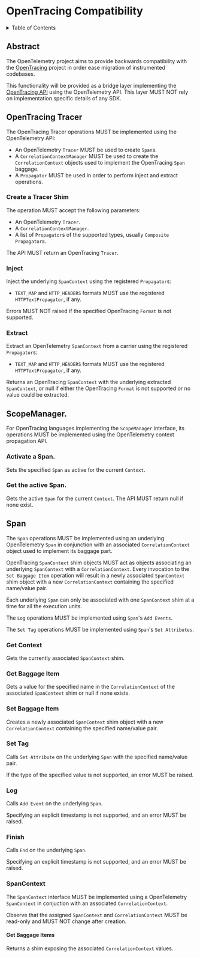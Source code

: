 # OpenTracing Compatibility

<details>
<summary>Table of Contents</summary>

* [Abstract](#abstract)
* [OpenTracing Tracer](#opentracing-tracer)
  * [Create a Tracer shim](#create-a-tracer-shim)
  * [Inject](#inject)
  * [Extract](#extract)
* [Scope Manager](#scope-manager)
  * [Activate a Span](#active-a-span)
  * [Get the active Span](#get-the-active-span)
* [Span](#span)
  * [Get Context](#get-context)
  * [Get Baggage Item](#get-baggage-item)
  * [Set Baggage Item](#set-baggage-item)
  * [Set Tag](#set-tag)
  * [Log](#log)
  * [Finish](#finish)
  * [SpanContext](#spancontext)
    * [Get Baggage Items](#get-baggage-items)

</details>

## Abstract

The OpenTelemetry project aims to provide backwards compatibility with the
[OpenTracing](https://opentracing.io) project in order ease migration of
instrumented codebases.

This functionality will be provided as a bridge layer implementing the
[OpenTracing API](https://github.com/opentracing/specification) using the
OpenTelemetry API. This layer MUST NOT rely on implementation specific details
of any SDK.

## OpenTracing Tracer

The OpenTracing Tracer operations MUST be implemented using the OpenTelemetry
API:

- An OpenTelemetry `Tracer` MUST be used to create `Span`s.
- A `CorrelationContextManager` MUST be used to create the `CorrelationContext`
  objects used to implement the OpenTracing `Span` baggage.
- A `Propagator` MUST be used in order to perform inject and extract operations.

### Create a Tracer Shim

The operation MUST accept the following parameters:

- An OpenTelemetry `Tracer`.
- A `CorrelationContextManager`.
- A list of `Propagator`s of the supported types, usually `Composite Propagator`s.

The API MUST return an OpenTracing `Tracer`.

### Inject

Inject the underlying `SpanContext` using the registered `Propagator`s:

- `TEXT_MAP` and `HTTP_HEADERS` formats MUST use the registered `HTTPTextPropagator`, if any.

Errors MUST NOT raised if the specified OpenTracing `Format` is  not supported.

### Extract

Extract an OpenTelemetry `SpanContext` from a carrier using the registered `Propagator`s:

- `TEXT_MAP` and `HTTP_HEADERS` formats MUST use the registered `HTTPTextPropagator`, if any.

Returns an OpenTracing `SpanContext` with the underlying extracted `SpanContext`, or null if
either the OpenTracing `Format` is not supported or no value could be extracted.

## ScopeManager.

For OpenTracing languages implementing the `ScopeManager` interface,  its operations
MUST be implemented using the OpenTelemetry context propagation API.

### Activate a Span.

Sets the specified `Span` as active for the current `Context`.

### Get the active Span.

Gets the active `Span` for the current `Context`. The API MUST return
null if none exist.

## Span

The `Span` operations MUST be implemented using an underlying OpenTelemetry `Span`
in conjunction with an associated `CorrelationContext` object used to implement its
baggage part.

OpenTracing `SpanContext` shim objects MUST act as objects associating an
underlying `SpanContext` with a `CorrelationContext`. Every invocation to the
`Set Baggage Item` operation will result in a newly associated `SpanContext` shim object
with a new `CorrelationContext` containing the specified name/value pair.

Each underlying `Span` can only be associated with one `SpanContext` shim at a time
for all the execution units.

The `Log` operations MUST be implemented using `Span`'s `Add Events`.

The `Set Tag` operations MUST be implemented using `Span`'s `Set Attributes`.

### Get Context

Gets the currently associated `SpanContext` shim.

### Get Baggage Item

Gets a value for the specified name in the `CorrelationContext` of the associated `SpanContext`
shim or null if none exists.

### Set Baggage Item

Creates a newly associated `SpanContext` shim object with a new `CorrelationContext`
containing the specified name/value pair.

### Set Tag

Calls `Set Attribute` on the underlying `Span` with the specified name/value pair.

If the type of the specified value is not supported, an error MUST be raised.

### Log

Calls `Add Event` on the underlying `Span`.

Specifying an explicit timestamp is not supported, and an error MUST be raised.

### Finish

Calls `End` on the underlying `Span`.

Specifying an explicit timestamp is not supported, and an error MUST be raised.

### SpanContext

The `SpanContext` interface MUST be implemented using a OpenTelemetry `SpanContext`
in conjuction with an associated `CorrelationContext`.

Observe that the assigned `SpanContext` and `CorrelationContext` MUST be read-only
and MUST NOT change after creation.

#### Get Baggage Items

Returns a shim exposing the associated `CorrelationContext` values.

